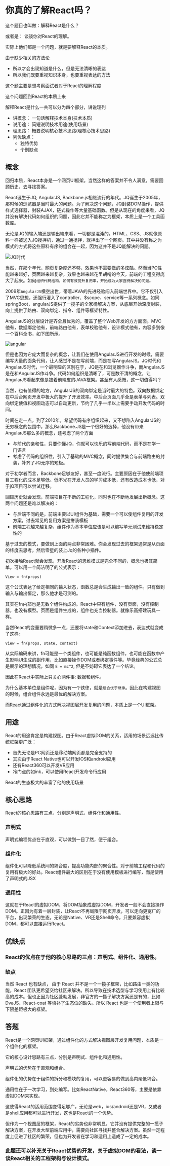 # 你真的了解React吗？

这个题目也叫做：解释React是什么？

或者是： 谈谈你对React的理解。

实际上他们都是一个问题，就是要解释React的本质。

由于缺少相关的方法论

+ 所以才会出现知道是什么，但是无法清晰的表达
+ 所以我们既要重视知识本身，也要重视表达的方法

这个题主要是想考察面试者对于React的理解程度

这个问题回到React的本质上来

解释React是什么一共可以分为四个部分，讲说理列

+ 讲概念： 一句话解释技术本身(技术本质)
+ 说用途： 简短说明技术用途(使用场景)
+ 理思路： 概要说明核心技术思路(理核心技术思路)
+ 列优缺点： 
  - 独特优势 
  - 个别缺点

## 概念

回归本质，React本身是一个网页UI框架。当然这样的答案并不令人满意，需要回顾历史，去寻找答案。

React诞生于JQ, AngularJS, Backbone.js相继流行的年代。JQ诞生于2005年，那时候的浏览器是当时最大的问题。为了解决这个问题，JQ封装DOM操作，提供样式选择器，封装AJAX，链式操作等大量基础函数。但是从现在的角度来看，JQ并没有解决代码如何组织的问题，因此它并不能称之为框架，本质上是一个工具函数库。

无论是JQ的输入端还是输出端来看，一切都是混沌的。HTML、CSS、JS就像原料一样被送入JQ搅拌机，通过一通搅拌，就拌出了一个网页。其中并没有称之为模式的方式将这些原料有序的组合在一起，因为这并不是JQ能解决的问题。

![JQ时代](https://s0.lgstatic.com/i/image/M00/72/A0/CgqCHl_EZ-GASOvLAAColjE_COU357.png)

当然，在那个年代，网页复杂度还不够，效果也不需要做的多炫酷。然而当PC性能越来越好，页面越来越复杂，效果也越来越花里胡哨的今天，前端的工程变得庞大了起来。如何`组织代码结构，如何有效提升复用率，开始成为大家亟待解决的问题。`

2009年`AngularJS`横空出世，带着JAVA的先进经验闯入前端世界中。它不仅引入了MVC思想，还强行灌入了controller、$scope、service等一系列概念。如同springBoot，angularJS提供了一揽子的全家桶解决方案，从底层开始深度封装，向上提供了路由、双向绑定、指令、组件等框架特性。

AngularJS的分层设计是齐全且优秀的，覆盖了整个Web开发的方方面面。MVC他有，数据绑定他有，前端路由他有，表单校验他有，设计模式他有，内容多到像一个百科全书，如下图所示。

![angular](https://s0.lgstatic.com/i/image/M00/72/A0/CgqCHl_EZ-2AaA3VAADybjxzNnA353.png)

但是也因为它庞大而复杂的概念，让我们在使用AngularJS进行开发的时候，需要编写大量的面条代码，让人感觉不是在写前端，而是在写AngularJS。JQ时代和AngularJS时代，一个最明显的区别在于，JQ是在和浏览器作斗争，而AngularJS是在和AngularJS作斗争。代码如何组织是清晰了，可是数不清的概念，让AngularJS看起来像是披着前端皮的JAVA框架。甚至有人感慨，这一切值得吗？

当然，也有值得的地方，AngularJS的双向绑定是当时最大的特色。双向数据绑定在中后台网页开发中极大的提升了开发效率。中后台页面几乎全是表单与列表。双向绑定使值和视图动态可以自动更新，节约了几乎一半以上需要手动开发代码的时间。

时间在走一点，到了2010年，希望代码有序组织起来，又不想陷入AngularJS的无穷概念的包围中，那么Backbone.JS是一个很好的选择，他没有带来AngularJS那么多的概念，还考虑了两个方面

+ 与前代的亲和性，只要你懂JQ，你就可以快乐的写前端代码，而不是在学一门语言
+ 考虑了代码的组织性，引入了基础的MVC概念，同时提供集合与前端路由的封装，补齐了JQ无序的短板。

对于初学者而言，Backbone足够友好，甚至一度流行。主要原因在于他使前端项目工程化的成本足够低。低不光在开发人员的学习成本低，还有改造成本也低，对于jQ项目可以尝试迁移。

回顾历史就会发现，前端项目在不断的工程化，同时也在不断地发展出新概念。这两个问题还是难以解决的：

+ 与后端不同的是，前端主要以UI组件为基础，需要一个可以使组件复用的开发方案，过去常见的复用方案是拼装模板
+ 前端工程越来越复杂，组件作为基本单位应该是可以编写单元测试来维持稳定性的

基于过去的模式，要做到上面的两点非常困难。你会发现过去的框架通常是从页面的纬度去思考，然后零星的装上Jq的各种小插件。

初次接触React就会发现，开发React的思维模式是完全不同的，概念也极其简单。可以用一个简洁明了的公式表示：

```View = fn(props)```

这个公式表达了给定相同的输入状态，函数总是会生成输出一致的组件。只有做到输入与输出恒定，那么他才是可测的。

其实在fn内部也是无数个组件构成的。React中只有组件，没有页面，没有控制器，也没有模型。页面是组件生成的，组件也充当控制器。就像乐高搭建玩具一样。

当然React的变量要稍微多一点，还要将state和Context添加进去，表达式就变成了这样:

```View = fn(props, state, context)```

从实际编码来讲，fn可能是一个类组件，也可能是纯函数组件，也可能在函数中产生影响UI生成的副作用，比如直接操作DOM或者绑定事件等。毕竟经典的公式总是展示的理想情况，如同 `E = mc^2`, 但是不妨碍它表达了一个结论。

因此在React中实际上只关心两件事: 数据和组件。

为什么基本单位是组件呢，因为有一个铁律，就是`组合优于继承`。因此在构建视图的时候，组合组件永远是最优的解决方案。

而React通过组件化的方式解决视图层开发复用的问题，本质上是一个UI框架。

## 用途

React的用途肯定是构建视图。由于React虚拟DOM的关系，适用的场景远远比传统框架更广泛：

+ 首先无论是PC网页还是移动端网页都是完全支持的
+ 其次由于React Native也可以开发IOS和android应用
+ 还有React360可以开发VR应用
+ 冷门点的如ink，可以使用React开发命令行应用

React的生态极大的丰富了他的使用场景

## 核心思路

React的核心思路有三点，分别是声明式，组件化和通用性。

### 声明式

声明式编程优点在于直观，可以做到一目了然，便于组合。

### 组件化

组件化可以降低系统间的耦合度，提高功能内部的聚合性。对于前端工程和代码的复用有极大的好处。React组件最大的区别在于没有使用模板进行编写，而是使用了声明式的JSX

### 通用性

这就在于React的虚拟DOM，将DOM抽象成虚拟DOM，开发者一般不会直接操作DOM。正因为有着一层封装，让React不再局限于网页开发，可以走向更宽广的平台，出现繁荣的生态。无论是Native、VR还是Shell命令，只要兼容虚拟DOM，都可以直接运行React。

## 优缺点

### React的优点在于他的核心思路的三点：声明式、组件化、通用性。

### 缺点

当然 React 也有缺点， 由于 React 并不是一个一揽子框架，比如路由一类的功能，React 团队更希望交给社区来解决。所以导致在技术选型与学习使用上有比较高的成本。但也正因为社区蓬勃发展，非官方的一揽子解决方案还是有的，比如 DvaJS、React-coat 等填补了生态位的缺失。所以 React 也是一个使用者上限与下限差距极大的框架。

## 答题
React是一个网页UI框架，通过组件化的方式解决视图层开发复用问题，本质是一个组件化的框架。

它的核心设计思路有三点，分别是声明式、组件化和通用性。

声明式的优势在于直观和组合。

组件化的优势在于组件的拆分和模块的复用，可以更容易的做到高内聚低耦合。

通用性在于一次学习，到处编写。比如ReactNative，React360等，主要是依靠虚拟DOM来实现。

这使得React的适用范围变得足够广，无论是web，ios/android还是VR，又或者是shell应用都可以进行开发，这也是React的一个优势。

但作为一个视图层的框架，React的劣势也非常明显，它并没有提供完整的一揽子解决方案，在开发大型前端应用中，需要向社区寻找并整合解决方案。虽然一定程度上促进了社区的繁荣，但也为开发者在学习和适用上造成了一定的成本。

### 此题还可以补充关于React优势的开发，关于虚拟DOM的看法，谈一谈React相关的工程架构与设计模式。
